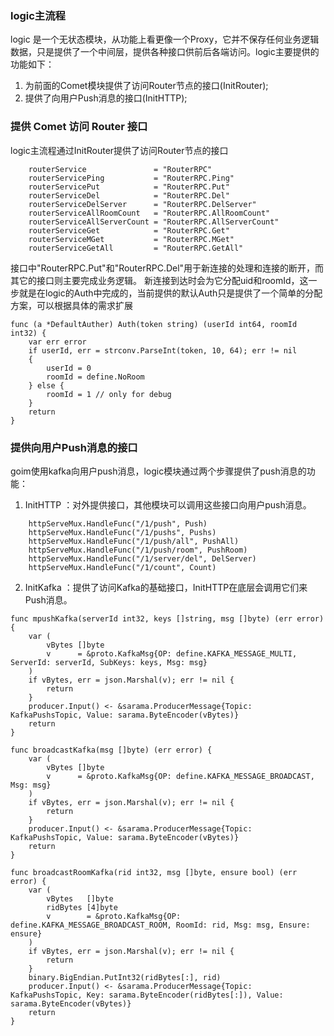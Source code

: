 ### logic主流程
logic 是一个无状态模块，从功能上看更像一个Proxy，它并不保存任何业务逻辑数据，只是提供了一个中间层，提供各种接口供前后各端访问。logic主要提供的功能如下：
1. 为前面的Comet模块提供了访问Router节点的接口(InitRouter);
2. 提供了向用户Push消息的接口(InitHTTP);


### 提供 Comet 访问 Router 接口
logic主流程通过InitRouter提供了访问Router节点的接口
```
    routerService               = "RouterRPC"
    routerServicePing           = "RouterRPC.Ping"
    routerServicePut            = "RouterRPC.Put"
    routerServiceDel            = "RouterRPC.Del"
    routerServiceDelServer      = "RouterRPC.DelServer"
    routerServiceAllRoomCount   = "RouterRPC.AllRoomCount"
    routerServiceAllServerCount = "RouterRPC.AllServerCount"
    routerServiceGet            = "RouterRPC.Get"
    routerServiceMGet           = "RouterRPC.MGet"
    routerServiceGetAll         = "RouterRPC.GetAll"
```
接口中"RouterRPC.Put"和"RouterRPC.Del"用于新连接的处理和连接的断开，而其它的接口则主要完成业务逻辑。
新连接到达时会为它分配uid和roomId，这一步就是在logic的Auth中完成的，当前提供的默认Auth只是提供了一个简单的分配方案，可以根据具体的需求扩展
```
func (a *DefaultAuther) Auth(token string) (userId int64, roomId int32) {
    var err error
    if userId, err = strconv.ParseInt(token, 10, 64); err != nil
    {
        userId = 0
        roomId = define.NoRoom
    } else {
        roomId = 1 // only for debug
    }
    return
}
```


### 提供向用户Push消息的接口
goim使用kafka向用户push消息，logic模块通过两个步骤提供了push消息的功能：
1. InitHTTP ：对外提供接口，其他模块可以调用这些接口向用户push消息。
```
    httpServeMux.HandleFunc("/1/push", Push)
    httpServeMux.HandleFunc("/1/pushs", Pushs)
    httpServeMux.HandleFunc("/1/push/all", PushAll)
    httpServeMux.HandleFunc("/1/push/room", PushRoom)
    httpServeMux.HandleFunc("/1/server/del", DelServer)
    httpServeMux.HandleFunc("/1/count", Count)
```
2. InitKafka ：提供了访问Kafka的基础接口，InitHTTP在底层会调用它们来Push消息。
```
func mpushKafka(serverId int32, keys []string, msg []byte) (err error) {
	var (
		vBytes []byte
		v      = &proto.KafkaMsg{OP: define.KAFKA_MESSAGE_MULTI, ServerId: serverId, SubKeys: keys, Msg: msg}
	)
	if vBytes, err = json.Marshal(v); err != nil {
		return
	}
	producer.Input() <- &sarama.ProducerMessage{Topic: KafkaPushsTopic, Value: sarama.ByteEncoder(vBytes)}
	return
}

func broadcastKafka(msg []byte) (err error) {
	var (
		vBytes []byte
		v      = &proto.KafkaMsg{OP: define.KAFKA_MESSAGE_BROADCAST, Msg: msg}
	)
	if vBytes, err = json.Marshal(v); err != nil {
		return
	}
	producer.Input() <- &sarama.ProducerMessage{Topic: KafkaPushsTopic, Value: sarama.ByteEncoder(vBytes)}
	return
}

func broadcastRoomKafka(rid int32, msg []byte, ensure bool) (err error) {
	var (
		vBytes   []byte
		ridBytes [4]byte
		v        = &proto.KafkaMsg{OP: define.KAFKA_MESSAGE_BROADCAST_ROOM, RoomId: rid, Msg: msg, Ensure: ensure}
	)
	if vBytes, err = json.Marshal(v); err != nil {
		return
	}
	binary.BigEndian.PutInt32(ridBytes[:], rid)
	producer.Input() <- &sarama.ProducerMessage{Topic: KafkaPushsTopic, Key: sarama.ByteEncoder(ridBytes[:]), Value: sarama.ByteEncoder(vBytes)}
	return
}
```


